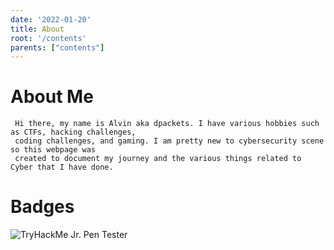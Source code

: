 ```yaml
---
date: '2022-01-20'
title: About
root: '/contents'
parents: ["contents"]
---
```


# About Me

```
 Hi there, my name is Alvin aka dpackets. I have various hobbies such as CTFs, hacking challenges, 
 coding challenges, and gaming. I am pretty new to cybersecurity scene so this webpage was 
 created to document my journey and the various things related to Cyber that I have done.

 ```

# Badges

![TryHackMe Jr. Pen Tester](/amaterasu-sec/images/jrpentester.png "TryHackMe Jr. Pen Tester")
